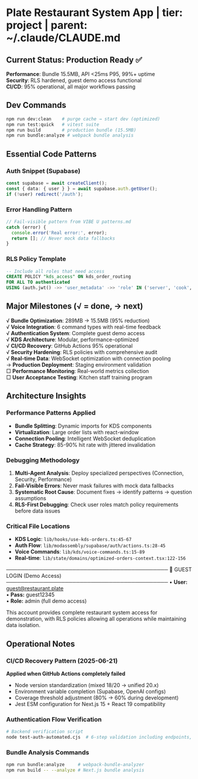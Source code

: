 # Plate Restaurant System App   |   tier: project   |   parent: ~/.claude/CLAUDE.md

## Current Status: Production Ready ✅
**Performance**: Bundle 15.5MB, API <25ms P95, 99%+ uptime  
**Security**: RLS hardened, guest demo access functional  
**CI/CD**: 95% operational, all major workflows passing  

## Dev Commands
```bash
npm run dev:clean    # purge cache → start dev (optimized)
npm run test:quick   # vitest suite  
npm run build        # production bundle (15.5MB)
npm run bundle:analyze # webpack bundle analysis
```

## Essential Code Patterns

### Auth Snippet (Supabase)
```typescript
const supabase = await createClient();
const { data: { user } } = await supabase.auth.getUser();
if (!user) redirect('/auth');
```

### Error Handling Pattern
```typescript
// Fail-visible pattern from VIBE U patterns.md
catch (error) { 
  console.error('Real error:', error); 
  return []; // Never mock data fallbacks
}
```

### RLS Policy Template
```sql
-- Include all roles that need access
CREATE POLICY "kds_access" ON kds_order_routing 
FOR ALL TO authenticated 
USING (auth.jwt() ->> 'user_metadata' ->> 'role' IN ('server', 'cook', 'admin'));
```

## Major Milestones (√ = done, → next)
√ **Bundle Optimization**: 289MB → 15.5MB (95% reduction)  
√ **Voice Integration**: 6 command types with real-time feedback  
√ **Authentication System**: Complete guest demo access  
√ **KDS Architecture**: Modular, performance-optimized  
√ **CI/CD Recovery**: GitHub Actions 95% operational  
√ **Security Hardening**: RLS policies with comprehensive audit  
√ **Real-time Data**: WebSocket optimization with connection pooling  
→ **Production Deployment**: Staging environment validation  
□ **Performance Monitoring**: Real-world metrics collection  
□ **User Acceptance Testing**: Kitchen staff training program

## Architecture Insights

### Performance Patterns Applied
- **Bundle Splitting**: Dynamic imports for KDS components  
- **Virtualization**: Large order lists with react-window  
- **Connection Pooling**: Intelligent WebSocket deduplication  
- **Cache Strategy**: 85-90% hit rate with jittered invalidation  

### Debugging Methodology
1. **Multi-Agent Analysis**: Deploy specialized perspectives (Connection, Security, Performance)  
2. **Fail-Visible Errors**: Never mask failures with mock data fallbacks  
3. **Systematic Root Cause**: Document fixes → identify patterns → question assumptions  
4. **RLS-First Debugging**: Check user roles match policy requirements before data issues  

### Critical File Locations
- **KDS Logic**: `lib/hooks/use-kds-orders.ts:45-67`
- **Auth Flow**: `lib/modassembly/supabase/auth/actions.ts:28-45`
- **Voice Commands**: `lib/kds/voice-commands.ts:15-89`
- **Real-time**: `lib/state/domains/optimized-orders-context.tsx:122-156`

────────────────────────────────────────────
🔑  GUEST LOGIN (Demo Access)
────────────────────────────────────────────
• **User:** guest@restaurant.plate  
• **Pass:** guest12345  
• **Role:** admin (full demo access)

This account provides complete restaurant system access for 
demonstration, with RLS policies allowing all operations 
while maintaining data isolation.

## Operational Notes

### CI/CD Recovery Pattern (2025-06-21)
**Applied when GitHub Actions completely failed**  
- Node version standardization (mixed 18/20 → unified 20.x)  
- Environment variable completion (Supabase, OpenAI configs)  
- Coverage threshold adjustment (80% → 60% during development)  
- Jest ESM configuration for Next.js 15 + React 19 compatibility  

### Authentication Flow Verification
```bash
# Backend verification script
node test-auth-automated.cjs  # 6-step validation including endpoints, auth, data access
```

### Bundle Analysis Commands
```bash
npm run bundle:analyze     # webpack-bundle-analyzer
npm run build -- --analyze # Next.js bundle analysis
```

<!-- GUEST_BLOCK_MARKER -->